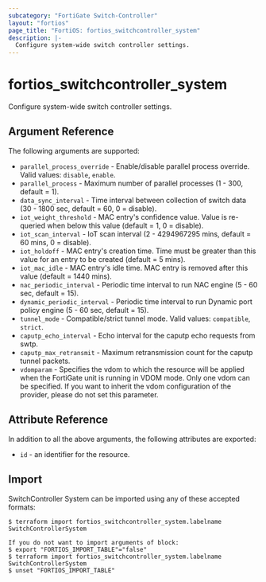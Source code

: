 ```yaml
---
subcategory: "FortiGate Switch-Controller"
layout: "fortios"
page_title: "FortiOS: fortios_switchcontroller_system"
description: |-
  Configure system-wide switch controller settings.
---
```


# fortios_switchcontroller_system
Configure system-wide switch controller settings.

## Argument Reference

The following arguments are supported:

* `parallel_process_override` - Enable/disable parallel process override. Valid values: `disable`, `enable`.
* `parallel_process` - Maximum number of parallel processes (1 - 300, default = 1).
* `data_sync_interval` - Time interval between collection of switch data (30 - 1800 sec, default = 60, 0 = disable).
* `iot_weight_threshold` - MAC entry's confidence value. Value is re-queried when below this value (default = 1, 0 = disable).
* `iot_scan_interval` - IoT scan interval (2 - 4294967295 mins, default = 60 mins, 0 = disable).
* `iot_holdoff` - MAC entry's creation time. Time must be greater than this value for an entry to be created (default = 5 mins).
* `iot_mac_idle` - MAC entry's idle time. MAC entry is removed after this value (default = 1440 mins).
* `nac_periodic_interval` - Periodic time interval to run NAC engine (5 - 60 sec, default = 15).
* `dynamic_periodic_interval` - Periodic time interval to run Dynamic port policy engine (5 - 60 sec, default = 15).
* `tunnel_mode` - Compatible/strict tunnel mode. Valid values: `compatible`, `strict`.
* `caputp_echo_interval` - Echo interval for the caputp echo requests from swtp.
* `caputp_max_retransmit` - Maximum retransmission count for the caputp tunnel packets.
* `vdomparam` - Specifies the vdom to which the resource will be applied when the FortiGate unit is running in VDOM mode. Only one vdom can be specified. If you want to inherit the vdom configuration of the provider, please do not set this parameter.


## Attribute Reference

In addition to all the above arguments, the following attributes are exported:
* `id` - an identifier for the resource.

## Import

SwitchController System can be imported using any of these accepted formats:
```
$ terraform import fortios_switchcontroller_system.labelname SwitchControllerSystem

If you do not want to import arguments of block:
$ export "FORTIOS_IMPORT_TABLE"="false"
$ terraform import fortios_switchcontroller_system.labelname SwitchControllerSystem
$ unset "FORTIOS_IMPORT_TABLE"
```
